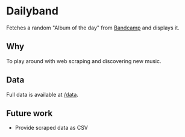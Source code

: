 # Dailyband

Fetches a random "Album of the day" from [Bandcamp](https://daily.bandcamp.com/album-of-the-day) and displays it.

## Why

To play around with web scraping and discovering new music.

## Data

Full data is available at [/data](https://dailyband.rudivoellerbundestrainer2023.motorcycles/data).

## Future work

- Provide scraped data as CSV